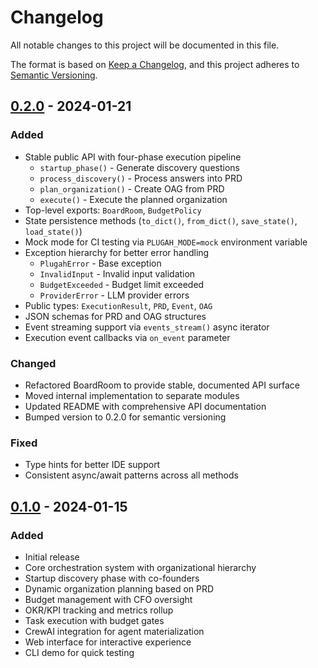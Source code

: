 # Changelog

All notable changes to this project will be documented in this file.

The format is based on [Keep a Changelog](https://keepachangelog.com/en/1.0.0/),
and this project adheres to [Semantic Versioning](https://semver.org/spec/v2.0.0.html).

## [0.2.0] - 2024-01-21

### Added
- Stable public API with four-phase execution pipeline
  - `startup_phase()` - Generate discovery questions
  - `process_discovery()` - Process answers into PRD
  - `plan_organization()` - Create OAG from PRD
  - `execute()` - Execute the planned organization
- Top-level exports: `BoardRoom`, `BudgetPolicy`
- State persistence methods (`to_dict()`, `from_dict()`, `save_state()`, `load_state()`)
- Mock mode for CI testing via `PLUGAH_MODE=mock` environment variable
- Exception hierarchy for better error handling
  - `PlugahError` - Base exception
  - `InvalidInput` - Invalid input validation
  - `BudgetExceeded` - Budget limit exceeded
  - `ProviderError` - LLM provider errors
- Public types: `ExecutionResult`, `PRD`, `Event`, `OAG`
- JSON schemas for PRD and OAG structures
- Event streaming support via `events_stream()` async iterator
- Execution event callbacks via `on_event` parameter

### Changed
- Refactored BoardRoom to provide stable, documented API surface
- Moved internal implementation to separate modules
- Updated README with comprehensive API documentation
- Bumped version to 0.2.0 for semantic versioning

### Fixed
- Type hints for better IDE support
- Consistent async/await patterns across all methods

## [0.1.0] - 2024-01-15

### Added
- Initial release
- Core orchestration system with organizational hierarchy
- Startup discovery phase with co-founders
- Dynamic organization planning based on PRD
- Budget management with CFO oversight
- OKR/KPI tracking and metrics rollup
- Task execution with budget gates
- CrewAI integration for agent materialization
- Web interface for interactive experience
- CLI demo for quick testing

[0.2.0]: https://github.com/cheesejaguar/plugah/compare/v0.1.0...v0.2.0
[0.1.0]: https://github.com/cheesejaguar/plugah/releases/tag/v0.1.0